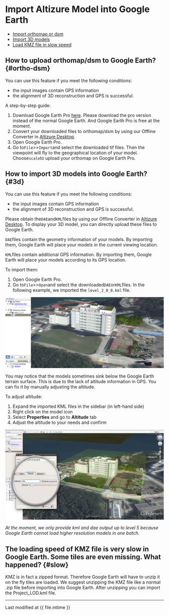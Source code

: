 # Import Altizure Model into Google Earth

* [Import orthomap or dsm](#ortho-dsm)
* [Import 3D models](#3d)
* [Load KMZ file in slow speed](#slow)

## How to upload orthomap/dsm to Google Earth? {#ortho-dsm}

You can use this feature if you meet the following conditions:

* the input images contain GPS information
* the alignment of 3D reconstruction and GPS is successful.

A step-by-step guide:

1. Download Google Earth Pro [here](http://www.google.com/earth/). Please download the pro version instead of the normal Google Earth. And Google Earth Pro is free at the moment.
2. Convert your downloaded files to orthomap/dsm by using our Offline Converter in [Altizure Desktop](https://www.altizure.com/desktop).
3. Open Google Earth Pro.
4. Go to`File`&gt;&gt;`Import`and select the downloaded tif files. Then the viewpoint will fly to the geographical location of your model. Choose`scale`to upload your orthomap on Google Earth Pro.

## How to import 3D models into Google Earth? {#3d}

You can use this feature if you meet the following conditions:

* the input images contain GPS information
* the alignment of 3D reconstruction and GPS is successful.

Please obtain the`DAE`and`KML`files by using our Offline Converter in [Altizure Desktop](https://www.altizure.com/desktop). To display your 3D model, you can directly upload these files to Google Earth.

`DAE`files contain the geometry information of your models. By importing them, Google Earth will place your models in the current viewing location.

`KML`files contain additional GPS information. By importing them, Google Earth will place your models according to its GPS location.

To import them:

1. Open Google Earth Pro.
2. Go to`File`&gt;&gt;`Open`and select the downloaded`DAE`or`KML`files. In the following example, we imported the `level_2_0_0.kml` file.

![](../assets/googleearth-screenshot-1.png)

You may notice that the models sometimes sink below the Google Earth terrain surface. This is due to the lack of altitude information in GPS. You can fix it by manually adjusting the altitude.

To adjust altitude:

1. Expand the imported KML files in the sidebar \(in left-hand side\)
2. Right click on the model icon
3. Select **Properties** and go to **Altitude** tab
4. Adjust the altitude to your needs and confirm

![](../assets/googleearth-screenshot-2.png)

_At the moment, we only provide kml and dae output up to level 5 because Google Earth cannot load higher resolution models in one batch._

## The loading speed of KMZ file is very slow in Google Earth. Some tiles are even missing. What happened? {#slow}

KMZ is in fact a zipped format. Therefore Google Earth will have to unzip it on the fly tiles are loaded. We suggest unzipping the KMZ file like a normal .zip file before importing into Google Earth. After unzipping you can import the Project\_LOD.kml file.

---

Last modified at {{ file.mtime }}
